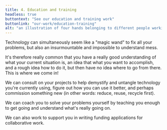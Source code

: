 ```yaml
---
title: 4. Education and training
headless: true
buttontext: "See our education and training work"
buttonlink: "our-work/education-training"
alt: "an illustration of four hands belonging to different people working to embroider, solder, and draw the word 'together' onto a piece of material"
---
```


Technology can simultaneously seem like a "magic wand" to fix all your problems, but also an insurmountable and impossible to understand mess.

It's therefore really common that you have a really good understanding of what your current situation is, an idea that what you want to accomplish, and a rough idea how to do it, but then have no idea where to go from there. This is where we come in!

We can consult on your projects to help demystify and untangle technology you're currently using, figure out how you can use it better, and perhaps commission something new (in other words: reduce, reuse, recycle first).

We can coach you to solve your problems yourself by teaching you enough to get going and understand what's really going on.

We can also work to support you in writing funding applications for collaborative work.
